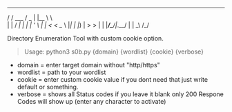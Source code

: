    __       ___  _      __   
  / /  ___ / _ \| |__   \ \  
 | |  / __| | | | '_ \   | | 
< <   \__ \ |_| | |_) |   > >
 | |  |___/\___/|_.__/   | | 
  \_\                   /_/  

Directory Enumeration Tool with custom cookie option.


> Usage: python3 s0b.py {domain} {wordlist} {cookie} {verbose}
- domain = enter target domain without "http/https"
- wordlist = path to your wordlist
- cookie = enter custom cookie value if you dont need that just write default or something.
- verbose = shows all Status codes if you leave it blank only 200 Respone Codes will show up (enter any character to activate)

